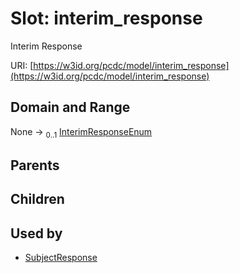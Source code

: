 
# Slot: interim_response


Interim Response

URI: [https://w3id.org/pcdc/model/interim_response](https://w3id.org/pcdc/model/interim_response)


## Domain and Range

None &#8594;  <sub>0..1</sub> [InterimResponseEnum](InterimResponseEnum.md)

## Parents


## Children


## Used by

 * [SubjectResponse](SubjectResponse.md)
